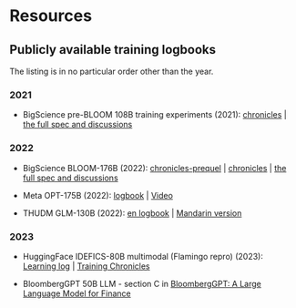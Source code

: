 # Resources


## Publicly available training logbooks

The listing is in no particular order other than the year.

### 2021

- BigScience pre-BLOOM 108B training experiments (2021):
[chronicles](https://github.com/bigscience-workshop/bigscience/blob/master/train/tr8-104B-wide/chronicles.md) |
[the full spec and discussions](https://github.com/bigscience-workshop/bigscience/blob/master/train/tr8-104B-wide)

### 2022

- BigScience BLOOM-176B (2022):
[chronicles-prequel](https://github.com/bigscience-workshop/bigscience/blob/master/train/tr11-176B-ml/chronicles-prequel.md) |
[chronicles](https://github.com/bigscience-workshop/bigscience/blob/master/train/tr11-176B-ml/chronicles.md) |
[the full spec and discussions](https://github.com/bigscience-workshop/bigscience/blob/master/train/tr11-176B-ml/)

- Meta OPT-175B (2022):
 [logbook](https://github.com/facebookresearch/metaseq/tree/main/projects/OPT/chronicles) |
 [Video](https://www.youtube.com/watch?v=p9IxoSkvZ-M)

- THUDM GLM-130B (2022): [en logbook](https://github.com/THUDM/GLM-130B/blob/main/logs/main-log-en.md) | [Mandarin version](https://github.com/THUDM/GLM-130B/blob/main/logs/main-log.md)

### 2023

- HuggingFace IDEFICS-80B multimodal (Flamingo repro) (2023): [Learning log](https://github.com/huggingface/m4-logs/blob/master/memos/README.md) | [Training Chronicles](https://github.com/huggingface/m4-logs/blob/master/tr-190-80b/chronicles.md)

- BloombergGPT 50B LLM - section C in [BloombergGPT: A Large Language Model for Finance](https://arxiv.org/abs/2303.17564)
